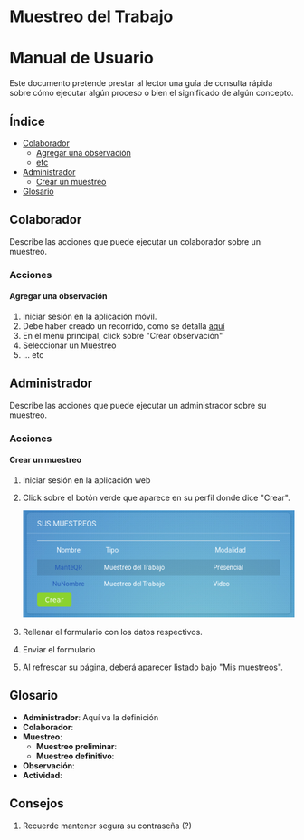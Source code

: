 Muestreo del Trabajo
===

# Manual de Usuario
Este documento pretende prestar al lector una guía de consulta rápida sobre cómo ejecutar algún proceso o bien el significado de algún concepto.

## Índice
- [Colaborador](#Colaborador)
  - [Agregar una observación](#agregar-una-observación)
  - [etc](#etc)
- [Administrador](#Administrador)
  - [Crear un muestreo](#crear-un-muestreo)
- [Glosario](#Glosario)


## Colaborador
Describe las acciones que puede ejecutar un colaborador sobre un muestreo.

### Acciones

#### Agregar una observación
1. Iniciar sesión en la aplicación móvil.
2. Debe haber creado un recorrido, como se detalla [aquí](#crear-recorridos)
3. En el menú principal, click sobre "Crear observación"
4. Seleccionar un Muestreo
5. ... etc


## Administrador
Describe las acciones que puede ejecutar un administrador sobre su muestreo.

### Acciones

#### Crear un muestreo
1. Iniciar sesión en la aplicación web
2. Click sobre el botón verde que aparece en su perfil donde dice "Crear".
    <!-- Ojo que lleva 4 espacios, para mantener la jerarquía -->
    ![botonCrearMuestreo](./img/crearMuestreo2.png)

3. Rellenar el formulario con los datos respectivos.
4. Enviar el formulario
5. Al refrescar su página, deberá aparecer listado bajo "Mis muestreos".


## Glosario
 - __Administrador__: Aquí va la definición
 - __Colaborador__:
 - __Muestreo__:
   - __Muestreo preliminar__:
   - __Muestreo definitivo__:
 - __Observación__:
 - __Actividad__:

## Consejos
1. Recuerde mantener segura su contraseña (?)
